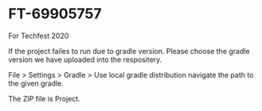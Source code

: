 # FT-69905757
For Techfest 2020

If the project failes to run due to gradle version. Please choose the gradle version we have uploaded into the respositery. 

File > Settings > Gradle > Use local gradle distribution navigate the path to the given gradle.

The ZIP file is Project.
